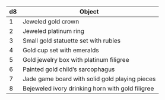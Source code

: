 | d8  | Object                                           |
| --- | ------------------------------------------------ |
| 1   | Jeweled gold crown                               |
| 2   | Jeweled platinum ring                            |
| 3   | Small gold statuette set with rubies             |
| 4   | Gold cup set with emeralds                       |
| 5   | Gold jewelry box with platinum filigree          |
| 6   | Painted gold child’s sarcophagus                 |
| 7   | Jade game board with solid gold playing pieces   |
| 8   | Bejeweled ivory drinking horn with gold filigree |
